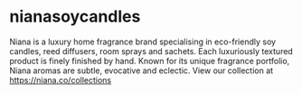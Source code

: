 # nianasoycandles
Niana is a luxury home fragrance brand specialising in eco-friendly soy candles, reed diffusers, room sprays and sachets. Each luxuriously textured product is finely finished by hand. Known for its unique fragrance portfolio, Niana aromas are subtle, evocative and eclectic.
View our collection at https://niana.co/collections

